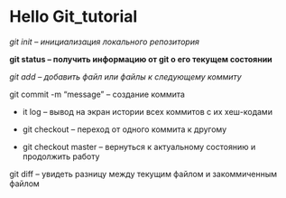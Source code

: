 # Hello Git_tutorial

*git init – инициализация локального репозитория*

**git status – получить информацию от git о его текущем состоянии**

_git add – добавить файл или файлы к следующему коммиту_

git commit -m “message” – создание коммита

* it log – вывод на экран истории всех коммитов с их хеш-кодами

* git checkout – переход от одного коммита к другому

* git checkout master – вернуться к актуальному состоянию и продолжить работу

git diff – увидеть разницу между текущим файлом и закоммиченным файлом
